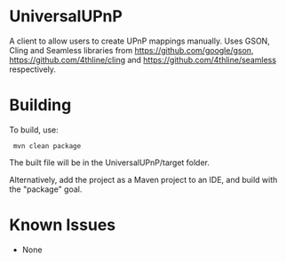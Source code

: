 # UniversalUPnP
 A client to allow users to create UPnP mappings manually.
 Uses GSON, Cling and Seamless libraries from https://github.com/google/gson, https://github.com/4thline/cling and
	https://github.com/4thline/seamless respectively.

# Building
 To build, use:
 ``` shell
  mvn clean package
 ```
 The built file will be in the UniversalUPnP/target folder.
 
 Alternatively, add the project as a Maven project to an IDE, and build with the "package" goal.

# Known Issues
* None

